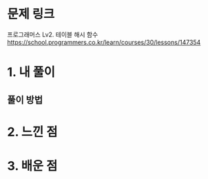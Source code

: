 # 문제 링크

프로그래머스 Lv2. 테이블 해시 함수
https://school.programmers.co.kr/learn/courses/30/lessons/147354

# 1. 내 풀이

## 풀이 방법

# 2. 느낀 점

# 3. 배운 점
